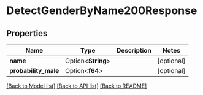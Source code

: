 # DetectGenderByName200Response

## Properties

Name | Type | Description | Notes
------------ | ------------- | ------------- | -------------
**name** | Option<**String**> |  | [optional]
**probability_male** | Option<**f64**> |  | [optional]

[[Back to Model list]](../README.md#documentation-for-models) [[Back to API list]](../README.md#documentation-for-api-endpoints) [[Back to README]](../README.md)


